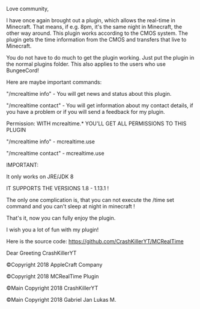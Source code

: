 Love community,

I have once again brought out a plugin, which allows the real-time in Minecraft. That means, if e.g. 8pm, it's the same night in Minecraft, the other way around. This plugin works according to the CMOS system. The plugin gets the time information from the CMOS and transfers that live to Minecraft.

You do not have to do much to get the plugin working. Just put the plugin in the normal plugins folder. This also applies to the users who use BungeeCord!


Here are maybe important commands:

"/mcrealtime info" - You will get news and status about this plugin.

"/mcrealtime contact" - You will get information about my contact details, if you have a problem or if you will send a feedback for my plugin.

Permission:
WITH mcrealtime.* YOU'LL GET ALL PERMISSIONS TO THIS PLUGIN

"/mcrealtime info" - mcrealtime.use

"/mcrealtime contact" - mcrealtime.use

IMPORTANT:

It only works on JRE/JDK 8

IT SUPPORTS THE VERSIONS 1.8 - 1.13.1 !

The only one complication is, that you can not execute the /time set command and you can't sleep at night in minecraft !

That's it, now you can fully enjoy the plugin.

I wish you a lot of fun with my plugin!

Here is the source code: https://github.com/CrashKillerYT/MCRealTime

Dear Greeting CrashKillerYT

©Copyright 2018 AppleCraft Company

©Copyright 2018 MCRealTime Plugin

©Main Copyright 2018 CrashKillerYT

©Main Copyright 2018 Gabriel Jan Lukas M.
